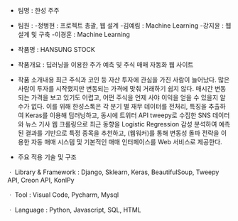- 팀명 : 한성 주주
- 팀원 :
-정병현 : 프로젝트 총괄, 웹 설계
-김예림 : Machine Learning
-강지윤 : 웹 설계 및 구축
-이경훈 : Machine Learning
- 작품명 : HANSUNG STOCK

- 작품개요 : 딥러닝을 이용한 주가 예측 및 주식 매매 자동화 웹 사이트

- 작품 소개내용
 최근 주식과 코인 등 자산 투자에 관심을 가진 사람이 늘어났다. 많은 사람이 투자를 시작했지만 변동되는 가격에 맞춰 거래하기 쉽지 않다. 매시간 변동되는 가격을 보고 있기도 어렵고, 어떤 주식을 언제 사야 이익을 얻을 수 있을지 알 수가 없다.
 이를 위해 한성스톡은 각 분기 별 재무 데이터를 전처리, 특징을 추출하여 Keras를 이용해 딥러닝하고, 동시에 트위터 API tweepy로 수집한 SNS 데이터와 뉴스 기사 웹 크롤링으로 최근 동향을 Logistic Regression 감성 분석하여 예측된 결과를 기반으로 특정 종목을 추천하고, (웹워커)를 통해 변동성 돌파 전략을 이용한 자동 매매 시스템 및 기본적인 매매 인터페이스를 Web 서비스로 제공한다.

- 주요 적용 기술 및 구조

ㆍ Library & Framework : Django, Sklearn, Keras, BeautifulSoup, Tweepy API, Creon API, KonlPy

ㆍ Tool : Visual Code, Pycharm, Mysql

ㆍ Language : Python, Javascript, SQL, HTML
